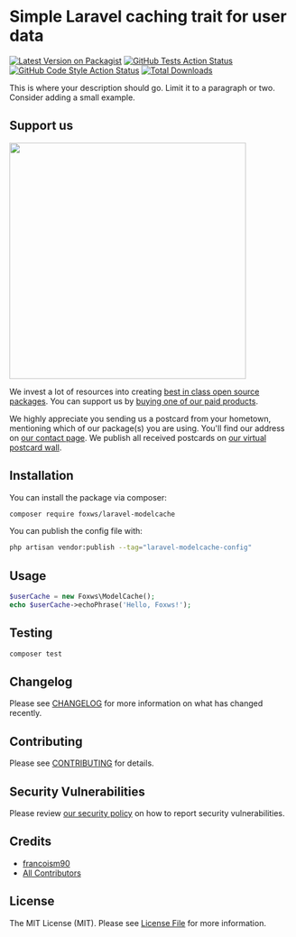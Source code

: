 # Simple Laravel caching trait for user data

[![Latest Version on Packagist](https://img.shields.io/packagist/v/foxws/laravel-modelcache.svg?style=flat-square)](https://packagist.org/packages/foxws/laravel-modelcache)
[![GitHub Tests Action Status](https://img.shields.io/github/actions/workflow/status/foxws/laravel-modelcache/run-tests.yml?branch=main&label=tests&style=flat-square)](https://github.com/foxws/laravel-modelcache/actions?query=workflow%3Arun-tests+branch%3Amain)
[![GitHub Code Style Action Status](https://img.shields.io/github/actions/workflow/status/foxws/laravel-modelcache/fix-php-code-style-issues.yml?branch=main&label=code%20style&style=flat-square)](https://github.com/foxws/laravel-modelcache/actions?query=workflow%3A"Fix+PHP+code+style+issues"+branch%3Amain)
[![Total Downloads](https://img.shields.io/packagist/dt/foxws/laravel-modelcache.svg?style=flat-square)](https://packagist.org/packages/foxws/laravel-modelcache)

This is where your description should go. Limit it to a paragraph or two. Consider adding a small example.

## Support us

[<img src="https://github-ads.s3.eu-central-1.amazonaws.com/laravel-modelcache.jpg?t=1" width="419px" />](https://spatie.be/github-ad-click/laravel-modelcache)

We invest a lot of resources into creating [best in class open source packages](https://spatie.be/open-source). You can support us by [buying one of our paid products](https://spatie.be/open-source/support-us).

We highly appreciate you sending us a postcard from your hometown, mentioning which of our package(s) you are using. You'll find our address on [our contact page](https://spatie.be/about-us). We publish all received postcards on [our virtual postcard wall](https://spatie.be/open-source/postcards).

## Installation

You can install the package via composer:

```bash
composer require foxws/laravel-modelcache
```

You can publish the config file with:

```bash
php artisan vendor:publish --tag="laravel-modelcache-config"
```

## Usage

```php
$userCache = new Foxws\ModelCache();
echo $userCache->echoPhrase('Hello, Foxws!');
```

## Testing

```bash
composer test
```

## Changelog

Please see [CHANGELOG](CHANGELOG.md) for more information on what has changed recently.

## Contributing

Please see [CONTRIBUTING](CONTRIBUTING.md) for details.

## Security Vulnerabilities

Please review [our security policy](../../security/policy) on how to report security vulnerabilities.

## Credits

- [francoism90](https://github.com/foxws)
- [All Contributors](../../contributors)

## License

The MIT License (MIT). Please see [License File](LICENSE.md) for more information.
